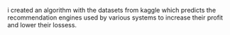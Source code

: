 i created an algorithm with the datasets from kaggle which predicts the recommendation engines used by various systems to increase their profit and lower their lossess.

